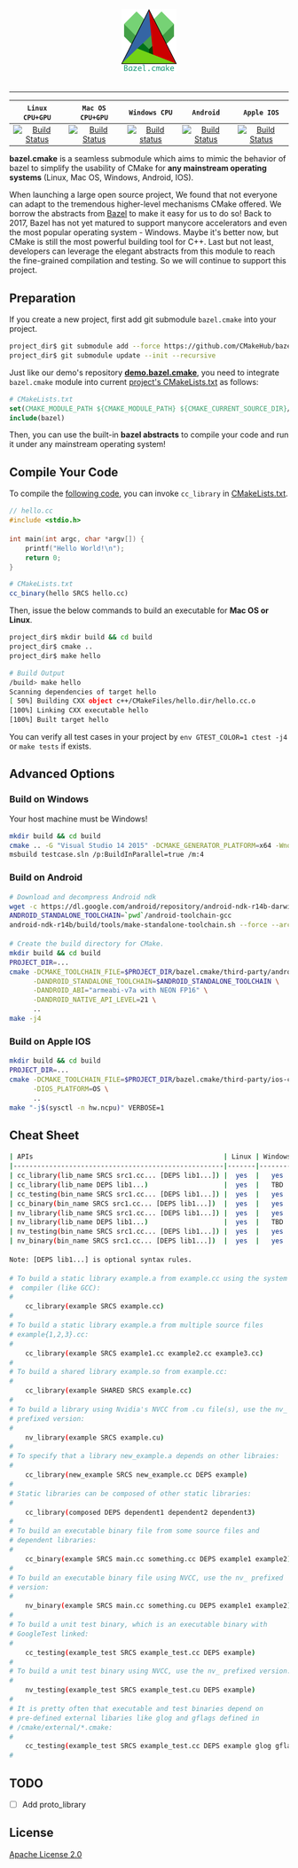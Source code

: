 <div align="center">
    <img src="https://raw.githubusercontent.com/CMakeHub/bazaar/master/logo-name.png" width="20%"><br><br>
</div>

-----------------

<center>

| **`Linux CPU+GPU`** | **`Mac OS CPU+GPU`** | **`Windows CPU`** | **`Android`** | **`Apple IOS`** |
|:-------------------:|:-------------------:|:-----------------:|:-------------:|:---------------:|
| [![Build Status](https://travis-ci.com/CMakeHub/demo.bazel.cmake.svg?branch=master)](https://travis-ci.com/CMakeHub/demo.bazel.cmake)            |  [![Build Status](https://travis-ci.com/CMakeHub/demo.bazel.cmake.svg?branch=master)](https://travis-ci.com/CMakeHub/demo.bazel.cmake)                   |   [![Build status](https://ci.appveyor.com/api/projects/status/2leddlgpdfsmqmca?svg=true)](https://ci.appveyor.com/project/gangliao/demo-bazel-cmake)       |     [![Build Status](https://travis-ci.com/CMakeHub/demo.bazel.cmake.svg?branch=master)](https://travis-ci.com/CMakeHub/demo.bazel.cmake)          |     [![Build Status](https://travis-ci.com/CMakeHub/demo.bazel.cmake.svg?branch=master)](https://travis-ci.com/CMakeHub/demo.bazel.cmake)   |

</center>

**bazel.cmake** is a seamless submodule which aims to mimic the behavior of bazel to simplify the usability of CMake for **any mainstream operating systems** (Linux, Mac OS, Windows, Android, IOS). 

When launching a large open source project, We found that not everyone can adapt to the tremendous higher-level mechanisms CMake offered. We borrow the abstracts from [Bazel](https://bazel.build/) to make it easy for us to do so! Back to 2017, Bazel has not yet matured to support manycore accelerators and even the most popular operating system - Windows. Maybe it's better now, but CMake is still the most powerful building tool for C++.  Last but not least, developers can leverage the elegant abstracts from this module to reach the fine-grained compilation and testing. So we will continue to support this project.

## Preparation

If you create a new project, first add git submodule `bazel.cmake` into your project.

```bash
project_dir$ git submodule add --force https://github.com/CMakeHub/bazel.cmake
project_dir$ git submodule update --init --recursive
```

Just like our demo's repository [**demo.bazel.cmake**](https://github.com/CMakeHub/demo.bazel.cmake), you need to integrate `bazel.cmake` module into 
current [project's CMakeLists.txt](https://github.com/CMakeHub/demo.bazel.cmake/blob/b6d882c706e4d0ea16cf2152489af9b583b94537/CMakeLists.txt#L23-L26) as follows:

```cmake
# CMakeLists.txt
set(CMAKE_MODULE_PATH ${CMAKE_MODULE_PATH} ${CMAKE_CURRENT_SOURCE_DIR}/bazel.cmake/cmake)
include(bazel)
```

Then, you can use the built-in **bazel abstracts** to compile your code and run it under any mainstream operating system!

## Compile Your Code

To compile the [following code](https://github.com/CMakeHub/demo.bazel.cmake/blob/master/c%2B%2B/hello.cc), you can invoke `cc_library` in [CMakeLists.txt](https://github.com/CMakeHub/demo.bazel.cmake/blob/0cd58ddaf4e004f4008363a1c4dfefac457bc279/c%2B%2B/CMakeLists.txt#L4).

```c++
// hello.cc
#include <stdio.h>

int main(int argc, char *argv[]) {
    printf("Hello World!\n");
    return 0;
}
```

```cmake
# CMakeLists.txt
cc_binary(hello SRCS hello.cc)
```

Then, issue the below commands to build an executable for **Mac OS or Linux**.

```bash
project_dir$ mkdir build && cd build
project_dir$ cmake ..
project_dir$ make hello
```

```bash
# Build Output
/build> make hello
Scanning dependencies of target hello
[ 50%] Building CXX object c++/CMakeFiles/hello.dir/hello.cc.o
[100%] Linking CXX executable hello
[100%] Built target hello
```

You can verify all test cases in your project by `env GTEST_COLOR=1 ctest -j4` or `make tests` if exists.

## Advanced Options

### Build on Windows

Your host machine must be Windows!

```bash
mkdir build && cd build
cmake .. -G "Visual Studio 14 2015" -DCMAKE_GENERATOR_PLATFORM=x64 -Wno-dev
msbuild testcase.sln /p:BuildInParallel=true /m:4
```

### Build on Android

```bash
# Download and decompress Android ndk 
wget -c https://dl.google.com/android/repository/android-ndk-r14b-darwin-x86_64.zip && unzip -q android-ndk-r14b-darwin-x86_64.zip
ANDROID_STANDALONE_TOOLCHAIN=`pwd`/android-toolchain-gcc
android-ndk-r14b/build/tools/make-standalone-toolchain.sh --force --arch=arm --platform=android-21 --install-dir=$ANDROID_STANDALONE_TOOLCHAIN

# Create the build directory for CMake.
mkdir build && cd build
PROJECT_DIR=...
cmake -DCMAKE_TOOLCHAIN_FILE=$PROJECT_DIR/bazel.cmake/third-party/android-cmake/android.toolchain.cmake \
      -DANDROID_STANDALONE_TOOLCHAIN=$ANDROID_STANDALONE_TOOLCHAIN \
      -DANDROID_ABI="armeabi-v7a with NEON FP16" \
      -DANDROID_NATIVE_API_LEVEL=21 \
      ..
make -j4
```

### Build on Apple IOS

```bash
mkdir build && cd build
PROJECT_DIR=...
cmake -DCMAKE_TOOLCHAIN_FILE=$PROJECT_DIR/bazel.cmake/third-party/ios-cmake/toolchain/iOS.cmake \
      -DIOS_PLATFORM=OS \
      ..
make "-j$(sysctl -n hw.ncpu)" VERBOSE=1
```

## Cheat Sheet

```bash
| APIs                                                | Linux | Windows | Android | Mac OS X | Apple IOS |
|-----------------------------------------------------|-------|---------|---------|----------|-----------|
| cc_library(lib_name SRCS src1.cc... [DEPS lib1...]) |  yes  |   yes   |   yes   |    yes   |    yes    |
| cc_library(lib_name DEPS lib1...)                   |  yes  |   TBD   |   yes   |    yes   |    yes    |
| cc_testing(bin_name SRCS src1.cc... [DEPS lib1...]) |  yes  |   yes   |   yes   |    yes   |    yes    |
| cc_binary(bin_name SRCS src1.cc... [DEPS lib1...])  |  yes  |   yes   |   yes   |    yes   |    yes    |
| nv_library(lib_name SRCS src1.cc... [DEPS lib1...]) |  yes  |   yes   | no cuda |    yes   |  no cuda  |
| nv_library(lib_name DEPS lib1...)                   |  yes  |   TBD   | no cuda |    yes   |  no cuda  |
| nv_testing(bin_name SRCS src1.cc... [DEPS lib1...]) |  yes  |   yes   | no cuda |    yes   |  no cuda  |
| nv_binary(bin_name SRCS src1.cc... [DEPS lib1...])  |  yes  |   yes   | no cuda |    yes   |  no cuda  |

Note: [DEPS lib1...] is optional syntax rules.

# To build a static library example.a from example.cc using the system
#  compiler (like GCC):
#
    cc_library(example SRCS example.cc)
#
# To build a static library example.a from multiple source files
# example{1,2,3}.cc:
#
    cc_library(example SRCS example1.cc example2.cc example3.cc)
#
# To build a shared library example.so from example.cc:
#
    cc_library(example SHARED SRCS example.cc)
#
# To build a library using Nvidia's NVCC from .cu file(s), use the nv_
# prefixed version:
#
    nv_library(example SRCS example.cu)
#
# To specify that a library new_example.a depends on other libraies:
#
    cc_library(new_example SRCS new_example.cc DEPS example)
#
# Static libraries can be composed of other static libraries:
#
    cc_library(composed DEPS dependent1 dependent2 dependent3)
#
# To build an executable binary file from some source files and
# dependent libraries:
#
    cc_binary(example SRCS main.cc something.cc DEPS example1 example2)
#
# To build an executable binary file using NVCC, use the nv_ prefixed
# version:
#
    nv_binary(example SRCS main.cc something.cu DEPS example1 example2)
#
# To build a unit test binary, which is an executable binary with
# GoogleTest linked:
#
    cc_testing(example_test SRCS example_test.cc DEPS example)
#
# To build a unit test binary using NVCC, use the nv_ prefixed version:
#
    nv_testing(example_test SRCS example_test.cu DEPS example)
#
# It is pretty often that executable and test binaries depend on
# pre-defined external libaries like glog and gflags defined in
# /cmake/external/*.cmake:
#
    cc_testing(example_test SRCS example_test.cc DEPS example glog gflags)
#
```

## TODO

- [ ] Add proto_library

## License

[Apache License 2.0](LICENSE)
